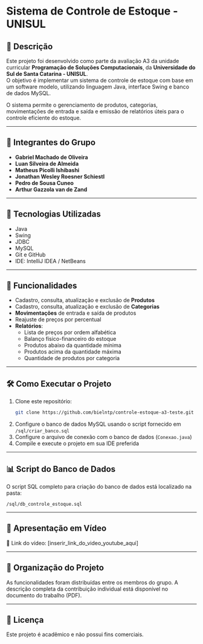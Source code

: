 # Sistema de Controle de Estoque - UNISUL

## 📌 Descrição

Este projeto foi desenvolvido como parte da avaliação A3 da unidade curricular **Programação de Soluções Computacionais**, da **Universidade do Sul de Santa Catarina - UNISUL**.  
O objetivo é implementar um sistema de controle de estoque com base em um software modelo, utilizando linguagem Java, interface Swing e banco de dados MySQL.

O sistema permite o gerenciamento de produtos, categorias, movimentações de entrada e saída e emissão de relatórios úteis para o controle eficiente do estoque.

---

## 👥 Integrantes do Grupo

- **Gabriel Machado de Oliveira**
- **Luan Silveira de Almeida**
- **Matheus Picolli Ishibashi**
- **Jonathan Wesley Roesner Schiestl**
- **Pedro de Sousa Cuneo**
- **Arthur Gazzola van de Zand**

---

## 🔧 Tecnologias Utilizadas

- Java
- Swing
- JDBC
- MySQL
- Git e GitHub
- IDE: IntelliJ IDEA / NetBeans

---

## 📂 Funcionalidades

- Cadastro, consulta, atualização e exclusão de **Produtos**
- Cadastro, consulta, atualização e exclusão de **Categorias**
- **Movimentações** de entrada e saída de produtos
- Reajuste de preços por percentual
- **Relatórios**:
  - Lista de preços por ordem alfabética
  - Balanço físico-financeiro do estoque
  - Produtos abaixo da quantidade mínima
  - Produtos acima da quantidade máxima
  - Quantidade de produtos por categoria

---

## 🛠️ Como Executar o Projeto

1. Clone este repositório:
   ```bash
   git clone https://github.com/bielntp/controle-estoque-a3-teste.git
   ```
2. Configure o banco de dados MySQL usando o script fornecido em `/sql/criar_banco.sql`
3. Configure o arquivo de conexão com o banco de dados (`Conexao.java`)
4. Compile e execute o projeto em sua IDE preferida

---

## 📊 Script do Banco de Dados

O script SQL completo para criação do banco de dados está localizado na pasta:
```
/sql/db_controle_estoque.sql
```

---

## 🎥 Apresentação em Vídeo

🔗 Link do vídeo: [inserir_link_do_video_youtube_aqui]

---

## 📁 Organização do Projeto

As funcionalidades foram distribuídas entre os membros do grupo. A descrição completa da contribuição individual está disponível no documento do trabalho (PDF).

---

## 📘 Licença

Este projeto é acadêmico e não possui fins comerciais.
